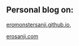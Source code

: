 ## Personal blog on:

[eromonstersanji.github.io](http://eromonstersanji.github.io),

[erosanji.com](http://erosanji.com)
